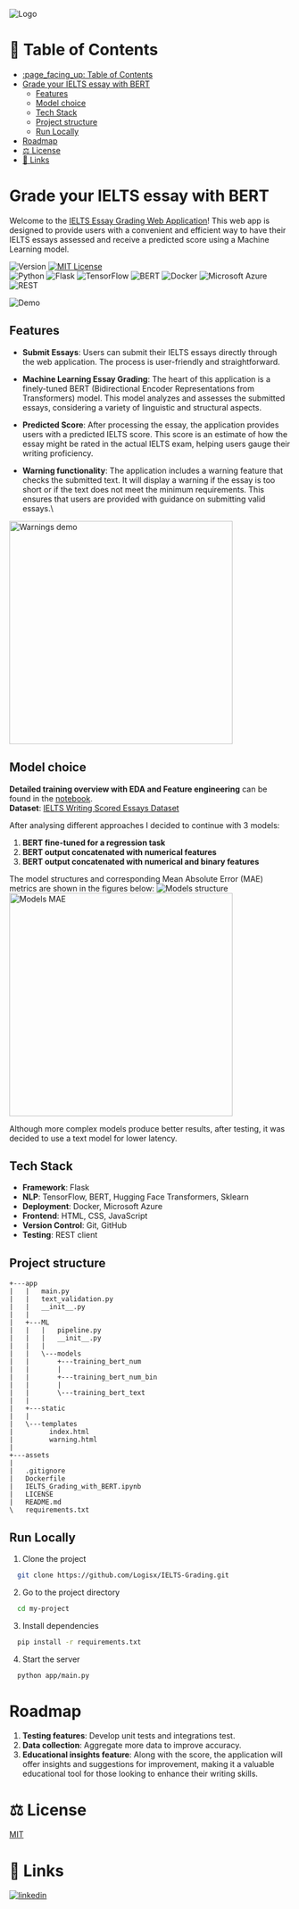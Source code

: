 ![Logo](https://github.com/Logisx/IELTS-Grading/blob/main/assets/deepessay-high-resolution-color-logo.png?raw=true)

# :page_facing_up: Table of Contents 

- [:page\_facing\_up: Table of Contents](#page_facing_up-table-of-contents)
- [Grade your IELTS essay with BERT](#grade-your-ielts-essay-with-bert)
  - [Features](#features)
  - [Model choice](#model-choice)
  - [Tech Stack](#tech-stack)
  - [Project structure](#project-structure)
  - [Run Locally](#run-locally)
- [Roadmap](#roadmap)
- [⚖️ License](#️-license)
- [🔗 Links](#-links)
# Grade your IELTS essay with BERT

Welcome to the [IELTS Essay Grading Web Application](https://ielts-grading.azurewebsites.net/)! This web app is designed to provide users with a convenient and efficient way to have their IELTS essays assessed and receive a predicted score using a Machine Learning model.

![Version](https://img.shields.io/badge/Version-1.0-blue.svg)
[![MIT License](https://img.shields.io/badge/License-MIT-green.svg)](https://choosealicense.com/licenses/mit/) \
![Python](https://img.shields.io/badge/Python-3.11-blue)
![Flask](https://img.shields.io/badge/Flask-2.3-green)
![TensorFlow](https://img.shields.io/badge/TensorFlow-2.14-orange)
![BERT](https://img.shields.io/badge/BERT-NLP-ff6600)
![Docker](https://img.shields.io/badge/Docker-24.0-blue)
![Microsoft Azure](https://img.shields.io/badge/Microsoft%20Azure-Cloud-0089D6)
![REST](https://img.shields.io/badge/REST-API-5b68d6)


![Demo](https://github.com/Logisx/IELTS-Grading/blob/main/assets/Demo.gif?raw=true)


## Features
- **Submit Essays**: Users can submit their IELTS essays directly through the web application. The process is user-friendly and straightforward.

- **Machine Learning Essay Grading**: The heart of this application is a finely-tuned BERT (Bidirectional Encoder Representations from Transformers) model. This model analyzes and assesses the submitted essays, considering a variety of linguistic and structural aspects.

- **Predicted Score**: After processing the essay, the application provides users with a predicted IELTS score. This score is an estimate of how the essay might be rated in the actual IELTS exam, helping users gauge their writing proficiency.

- **Warning functionality**: The application includes a warning feature that checks the submitted text. It will display a warning if the essay is too short or if the text does not meet the minimum requirements. This ensures that users are provided with guidance on submitting valid essays.\
<img src="https://github.com/Logisx/IELTS-Grading/blob/main/assets/Warnings_demo.gif?raw=true" width="400" alt="Warnings demo">

## Model choice
**Detailed training overview with EDA and Feature engineering** can be found in the [notebook](https://github.com/Logisx/IELTS-Grading/blob/main/IELTS_Grading_with_BERT.ipynb).\
**Dataset**: [IELTS Writing Scored Essays Dataset
](https://www.kaggle.com/datasets/mazlumi/ielts-writing-scored-essays-dataset)

After analysing different approaches I decided to continue with 3 models:
1. **BERT fine-tuned for a regression task**
2. **BERT output concatenated with numerical features**
3. **BERT output concatenated with numerical and binary features**
  
The model structures and corresponding Mean Absolute Error (MAE) metrics are shown in the figures below:
![Models structure](https://github.com/Logisx/IELTS-Grading/blob/main/assets/Model_structure_white.png?raw=true)
<img src="https://github.com/Logisx/IELTS-Grading/blob/main/assets/models_mae.png?raw=true" width="400" alt="Models MAE"> 

Although more complex models produce better results, after testing, it was decided to use a text model for lower latency.


## Tech Stack

- **Framework**: Flask
- **NLP**: TensorFlow, BERT, Hugging Face Transformers, Sklearn
- **Deployment**: Docker, Microsoft Azure
- **Frontend**: HTML, CSS, JavaScript
- **Version Control**: Git, GitHub
- **Testing**: REST client

## Project structure
```
+---app
|   |   main.py
|   |   text_validation.py
|   |   __init__.py
|   |
|   +---ML
|   |   |   pipeline.py
|   |   |   __init__.py
|   |   |
|   |   \---models
|   |       +---training_bert_num
|   |       |
|   |       +---training_bert_num_bin
|   |       |
|   |       \---training_bert_text
|   |   
|   +---static
|   |
|   \---templates
|         index.html
|         warning.html
|   
+---assets
|
|   .gitignore
|   Dockerfile
|   IELTS_Grading_with_BERT.ipynb
|   LICENSE
|   README.md
\   requirements.txt
```

## Run Locally

1. Clone the project

```bash
  git clone https://github.com/Logisx/IELTS-Grading.git
```

2. Go to the project directory

```bash
  cd my-project
```

3. Install dependencies

```bash
  pip install -r requirements.txt
```

4. Start the server

```bash
  python app/main.py
```

# Roadmap

1. **Testing features**: Develop unit tests and integrations test.
2. **Data collection**: Aggregate more data to improve accuracy.
3. **Educational insights feature**: Along with the score, the application will offer insights and suggestions for improvement, making it a valuable educational tool for those looking to enhance their writing skills.


# ⚖️ License

[MIT](https://choosealicense.com/licenses/mit/)


# 🔗 Links
[![linkedin](https://img.shields.io/badge/linkedin-0A66C2?style=for-the-badge&logo=linkedin&logoColor=white)](https://www.linkedin.com/in/aleksandrshishkov)

